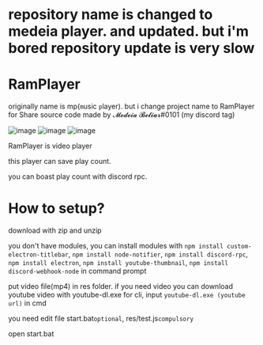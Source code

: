 # repository name is changed to medeia player. and updated. but i'm bored repository update is very slow

# RamPlayer
originally name is mp(`m`usic `p`layer).
but i change project name to RamPlayer for Share source code
made by 𝓜𝓮𝓭𝓮𝓲𝓪 𝓑𝓮𝓵𝓲𝓪𝓻#0101 (my discord tag)

![image](https://user-images.githubusercontent.com/79322339/118792746-e9cb7480-b8d2-11eb-8c09-2ac6812d6de8.png)
![image](https://user-images.githubusercontent.com/79322339/118793174-5181bf80-b8d3-11eb-8a85-aacec36910aa.png)
![image](https://user-images.githubusercontent.com/79322339/119247152-4922d080-bbc2-11eb-9f4e-776eeb017efd.png)

RamPlayer is video player

this player can save play count.

you can boast play count with discord rpc.

# How to setup?
download with zip and unzip

you don't have modules, you can install modules with `npm install custom-electron-titlebar`, `npm install node-notifier`, `npm install discord-rpc`, `npm install electron`, `npm install youtube-thumbnail`, `npm install discord-webhook-node` in command prompt

put video file(mp4) in res folder. if you need video you can download youtube video with youtube-dl.exe for cli, input `youtube-dl.exe (youtube url)` in cmd

you need edit file start.bat`optional`, res/test.js`compulsory`

open start.bat
